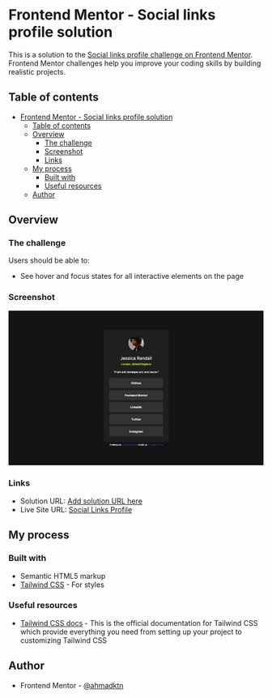 # Frontend Mentor - Social links profile solution

This is a solution to the [Social links profile challenge on Frontend Mentor](https://www.frontendmentor.io/challenges/social-links-profile-UG32l9m6dQ). Frontend Mentor challenges help you improve your coding skills by building realistic projects. 

## Table of contents

- [Frontend Mentor - Social links profile solution](#frontend-mentor---social-links-profile-solution)
  - [Table of contents](#table-of-contents)
  - [Overview](#overview)
    - [The challenge](#the-challenge)
    - [Screenshot](#screenshot)
    - [Links](#links)
  - [My process](#my-process)
    - [Built with](#built-with)
    - [Useful resources](#useful-resources)
  - [Author](#author)

## Overview

### The challenge

Users should be able to:

- See hover and focus states for all interactive elements on the page

### Screenshot

![](assets/images/screenshot.png)

### Links

- Solution URL: [Add solution URL here]()
- Live Site URL: [Social Links Profile](https://social-links-profile-brown-six.vercel.app/)

## My process

### Built with

- Semantic HTML5 markup
- [Tailwind CSS](https://tailwindcss.com/) - For styles

### Useful resources

- [Tailwind CSS docs](https://tailwindcss.com/docs) - This is the official documentation for Tailwind CSS which provide everything you need from setting up your project to customizing Tailwind CSS 
## Author

- Frontend Mentor - [@ahmadktn](https://www.frontendmentor.io/profile/ahmadktn)
